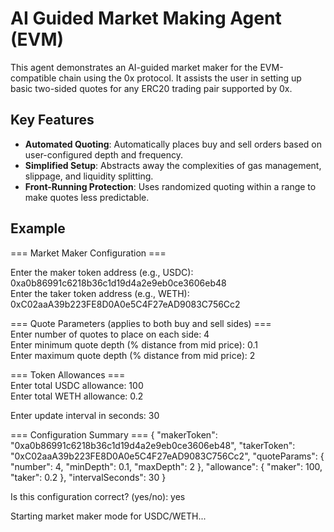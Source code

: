 # AI Guided Market Making Agent (EVM)

This agent demonstrates an AI-guided market maker for the EVM-compatible chain using the 0x protocol. It assists the user in setting up basic two-sided quotes for any ERC20 trading pair supported by 0x.

## Key Features

- **Automated Quoting**: Automatically places buy and sell orders based on user-configured depth and frequency.
- **Simplified Setup**: Abstracts away the complexities of gas management, slippage, and liquidity splitting.
- **Front-Running Protection**: Uses randomized quoting within a range to make quotes less predictable.

## Example
=== Market Maker Configuration ===

Enter the maker token address (e.g., USDC): 0xa0b86991c6218b36c1d19d4a2e9eb0ce3606eb48  
Enter the taker token address (e.g., WETH): 0xC02aaA39b223FE8D0A0e5C4F27eAD9083C756Cc2  

=== Quote Parameters (applies to both buy and sell sides) ===  
Enter number of quotes to place on each side: 4  
Enter minimum quote depth (% distance from mid price): 0.1  
Enter maximum quote depth (% distance from mid price): 2  

=== Token Allowances ===  
Enter total USDC allowance: 100  
Enter total WETH allowance: 0.2  

Enter update interval in seconds: 30

=== Configuration Summary ===
{
  "makerToken": "0xa0b86991c6218b36c1d19d4a2e9eb0ce3606eb48",
  "takerToken": "0xC02aaA39b223FE8D0A0e5C4F27eAD9083C756Cc2",
  "quoteParams": {
    "number": 4,
    "minDepth": 0.1,
    "maxDepth": 2
  },
  "allowance": {
    "maker": 100,
    "taker": 0.2
  },
  "intervalSeconds": 30
}

Is this configuration correct? (yes/no): yes

Starting market maker mode for USDC/WETH...
